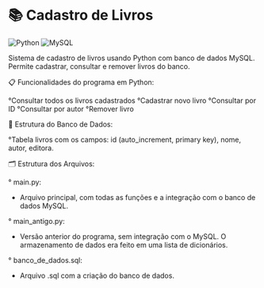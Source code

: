 # 📚 Cadastro de Livros
![Python](https://img.shields.io/badge/Python-blue?style=flat&logo=python&logoColor=white)
![MySQL](https://img.shields.io/badge/MySQL-blue?style=flat&logo=mysql&logoColor=white)

Sistema de cadastro de livros usando Python com banco de dados MySQL. Permite cadastrar, consultar e remover livros do banco.


📋 Funcionalidades do programa em Python:

°Consultar todos os livros cadastrados
°Cadastrar novo livro
°Consultar por ID
°Consultar por autor
°Remover livro

💾 Estrutura do Banco de Dados:

°Tabela livros com os campos: id (auto_increment, primary key), nome, autor, editora.

🗂️ Estrutura dos Arquivos:

° main.py:
- Arquivo principal, com todas as funções e a integração com o banco de dados MySQL.

° main_antigo.py:
- Versão anterior do programa, sem integração com o MySQL. O armazenamento de dados era feito em uma lista de dicionários.

° banco_de_dados.sql:
- Arquivo .sql com a criação do banco de dados.
